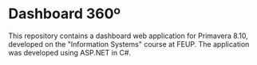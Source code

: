 # Dashboard 360º

This repository contains a dashboard web application for Primavera 8.10, developed on the "Information Systems" course at FEUP.
The application was developed using ASP.NET in C#.
